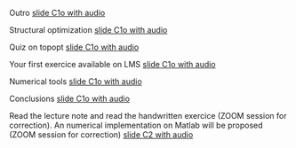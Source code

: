 Outro [slide C1o with audio](https://app.amanote.com/note-taking/document/c64d3f3f-a4ce-4006-90e6-99493675e117)

Structural optimization [slide C1o with audio](https://app.amanote.com/note-taking/document/81a33d56-ed3e-40e6-bc78-da19d4f3f8c4)

Quiz on topopt [slide C1o with audio](https://app.amanote.com/note-taking/document/c33a7289-56a5-4fb7-aa6f-549646209da8)

Your first exercice available on LMS [slide C1o with audio](https://app.amanote.com/note-taking/document/90346056-005e-46a1-95c5-cf346eb28692)


Numerical tools [slide C1o with audio](https://app.amanote.com/note-taking/document/149e6787-957c-4b48-a285-53fccbc1e0be)

Conclusions [slide C1o with audio](https://app.amanote.com/note-taking/document/6e0d9805-406b-4429-979d-75ff494d93b8)

Read the lecture note and read the handwritten exercice (ZOOM session for correction). An numerical implementation on Matlab will be proposed (ZOOM session for correction) [slide C2 with audio](https://app.amanote.com/note-taking/document/f3d53bf1-2e2e-42be-9da0-a3f7a6eafbd6)
